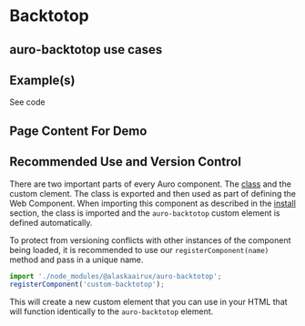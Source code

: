 <!--
The demo.md file is a compiled document. No edits should be made directly to this file.
README.md is created by running `npm run build:docs`.
This file is generated based on a template fetched from `./docs/partials/index.md`
-->

# Backtotop

<!-- AURO-GENERATED-CONTENT:START (FILE:src=./description.md) -->
<!-- AURO-GENERATED-CONTENT:END -->

## auro-backtotop use cases

<!-- AURO-GENERATED-CONTENT:START (FILE:src=./useCases.md) -->
<!-- AURO-GENERATED-CONTENT:END -->

## Example(s)

<div class="exampleWrapper">
  <!-- AURO-GENERATED-CONTENT:START (FILE:src=./../../apiExamples/basicButtonOnly.html) -->
  <!-- AURO-GENERATED-CONTENT:END -->
  <!-- AURO-GENERATED-CONTENT:START (FILE:src=./../../apiExamples/basic.html) -->
  <!-- AURO-GENERATED-CONTENT:END -->
</div>

<auro-accordion alignRight>
  <span slot="trigger">See code</span>

<!-- AURO-GENERATED-CONTENT:START (CODE:src=./../../apiExamples/basic.html) -->
<!-- AURO-GENERATED-CONTENT:END -->

</auro-accordion>

## Page Content For Demo

<!-- AURO-GENERATED-CONTENT:START (FILE:src=./../../apiExamples/pageContent.html) -->
<!-- AURO-GENERATED-CONTENT:END -->

## Recommended Use and Version Control

There are two important parts of every Auro component. The <a href="https://developer.mozilla.org/en-US/docs/Web/JavaScript/Reference/Classes">class</a> and the custom clement. The class is exported and then used as part of defining the Web Component. When importing this component as described in the <a href="#install">install</a> section, the class is imported and the `auro-backtotop` custom element is defined automatically.

To protect from versioning conflicts with other instances of the component being loaded, it is recommended to use our `registerComponent(name)` method and pass in a unique name.

```js
import './node_modules/@alaskaairux/auro-backtotop';
registerComponent('custom-backtotop');
```

This will create a new custom element that you can use in your HTML that will function identically to the `auro-backtotop` element.

<!-- <div class="exampleWrapper">
  <auro-backtotop>Custom back to top</auro-backtotop>
</div>

<auro-accordion alignRight>
  <span slot="trigger">See code</span>

  ```html
  <auro-backtotop>Custom back to top</auro-backtotop>
  ```

</auro-accordion> -->
